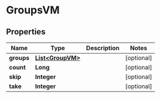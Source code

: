 

# GroupsVM


## Properties

| Name | Type | Description | Notes |
|------------ | ------------- | ------------- | -------------|
|**groups** | [**List&lt;GroupVM&gt;**](GroupVM.md) |  |  [optional] |
|**count** | **Long** |  |  [optional] |
|**skip** | **Integer** |  |  [optional] |
|**take** | **Integer** |  |  [optional] |



